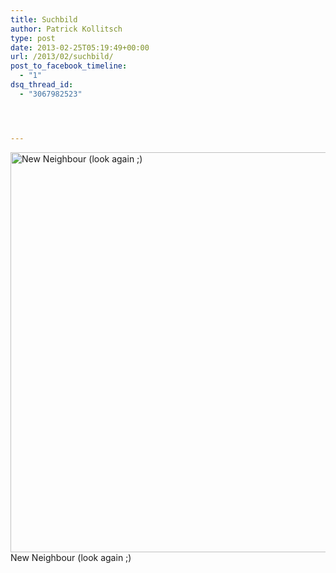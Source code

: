 ```yaml
---
title: Suchbild
author: Patrick Kollitsch
type: post
date: 2013-02-25T05:19:49+00:00
url: /2013/02/suchbild/
post_to_facebook_timeline:
  - "1"
dsq_thread_id:
  - "3067982523"




---
```

<div class="media image">
  <a href="http://www.flickr.com/photos/schreibblogade/8505344515/" title="New Neighbour (look again ;) by Patrick Kollitsch, on Flickr"><img src="//farm9.staticflickr.com/8228/8505344515_793466c19d_b.jpg" width="640" alt="New Neighbour (look again ;)" /></a><span>New Neighbour (look again ;)</span></a>
</div>